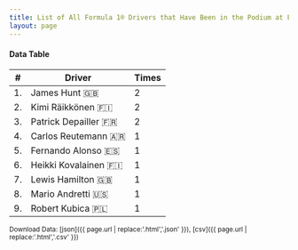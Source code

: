 ```yaml
---
title: List of All Formula 1® Drivers that Have Been in the Podium at Fuji Speedway
layout: page
---
```


<canvas id="chart" width="400" height="180"></canvas>
<script>
var data = {
    "datasets": [
        {
            "backgroundColor": "#f3a935",
            "borderColor": "#f68639",
            "borderWidth": 1,
            "data": [
                2.0,
                2.0,
                2.0,
                1.0,
                1.0,
                1.0,
                1.0,
                1.0,
                1.0
            ],
            "label": "Times"
        }
    ],
    "labels": [
        "James Hunt",
        "Kimi Räikkönen",
        "Patrick Depailler",
        "Carlos Reutemann",
        "Fernando Alonso",
        "Heikki Kovalainen",
        "Lewis Hamilton",
        "Mario Andretti",
        "Robert Kubica"
    ]
};
var options = {
  legend: {
    display: false
  },
  scales: {
    xAxes: [{
      ticks: {
        beginAtZero: true,
        maxRotation: 180,
        display: window.innerWidth > 800
      }
    }],
    yAxes: [{
      ticks: {
        beginAtZero: true
      }
    }]
  },
  onResize: function(chart, size) {
    chart.options.scales.xAxes[0].ticks.display = size.width > 800;
  }
};
new Chart("chart", {
    data: data,
    type: 'bar',
    options: options
});
</script>



#### Data Table

| # | Driver | Times |
|--|--|--|
| 1. | James Hunt 🇬🇧 | 2 |
| 2. | Kimi Räikkönen 🇫🇮 | 2 |
| 3. | Patrick Depailler 🇫🇷 | 2 |
| 4. | Carlos Reutemann 🇦🇷 | 1 |
| 5. | Fernando Alonso 🇪🇸 | 1 |
| 6. | Heikki Kovalainen 🇫🇮 | 1 |
| 7. | Lewis Hamilton 🇬🇧 | 1 |
| 8. | Mario Andretti 🇺🇸 | 1 |
| 9. | Robert Kubica 🇵🇱 | 1 |

<small>Download Data: [json]({{ page.url | replace:'.html','.json' }}), [csv]({{ page.url | replace:'.html','.csv' }})</small>
